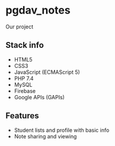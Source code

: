 # pgdav_notes
Our project

## Stack info
- HTML5
- CSS3
- JavaScript (ECMAScript 5)
- PHP 7.4
- MySQL
- Firebase
- Google APIs (GAPIs)

## Features
- Student lists and profile with basic info
- Note sharing and viewing
